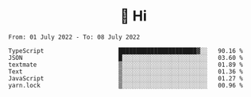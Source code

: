 <h1 align="center">👋 Hi</h1>
<!-- <h3 align="center">An enthusiastic frontend developer</h3> -->

<!--START_SECTION:waka-->

```text
From: 01 July 2022 - To: 08 July 2022

TypeScript                     ██████████████████████▓░░   90.16 %
JSON                           █░░░░░░░░░░░░░░░░░░░░░░░░   03.60 %
textmate                       ▒░░░░░░░░░░░░░░░░░░░░░░░░   01.89 %
Text                           ▒░░░░░░░░░░░░░░░░░░░░░░░░   01.36 %
JavaScript                     ▒░░░░░░░░░░░░░░░░░░░░░░░░   01.27 %
yarn.lock                      ▒░░░░░░░░░░░░░░░░░░░░░░░░   00.96 %
```

<!--END_SECTION:waka-->

